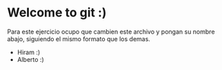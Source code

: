 # Welcome to git :)

Para este ejercicio ocupo que cambien este archivo y pongan su nombre abajo, siguiendo el mismo
formato que los demas.

 - Hiram :)
 - Alberto :)
